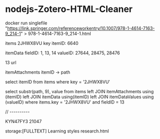 # nodejs-Zotero-HTML-Cleaner

docker run singlefile "https://link.springer.com/referenceworkentry/10.1007/978-1-4614-7163-9_214-1" > 978-1-4614-7163-9_214-1.html

items
2JHWX8VU
key 
itemID: 6640 

itemData
fieldID: 1, 13, 14
valueID: 27644, 28475, 28476

13 url


itemAttachments
itemID -> path

select itemID from items where key = '2JHWX8VU'

select substr(path, 9), value from items left JOIN itemAttachments using (itemID) left JOIN itemData using(itemID) left JOIN itemDataValues using (valueID) where items.key = '2JHWX8VU' and fieldID = 13

// ----------

KYN47FY3
21047

storage:[FULLTEXT] Learning styles research.html